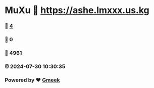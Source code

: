 # MuXu :link: https://ashe.lmxxx.us.kg 
### :page_facing_up: [4](https://ashe.lmxxx.us.kg/tag.html) 
### :speech_balloon: 0 
### :hibiscus: 4961 
### :alarm_clock: 2024-07-30 10:30:35 
### Powered by :heart: [Gmeek](https://github.com/Meekdai/Gmeek)
